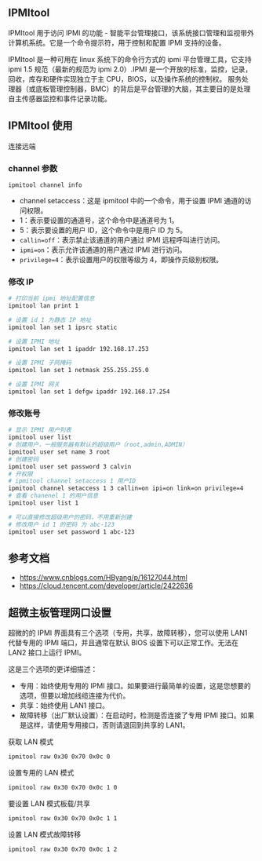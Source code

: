 ## IPMItool

IPMItool 用于访问 IPMI 的功能 - 智能平台管理接口，该系统接口管理和监视带外计算机系统。它是一个命令提示符，用于控制和配置 IPMI 支持的设备。

IPMItool 是一种可用在 linux 系统下的命令行方式的 ipmi 平台管理工具，它支持 ipmi 1.5 规范（最新的规范为 ipmi 2.0）.IPMI 是一个开放的标准，监控，记录，回收，库存和硬件实现独立于主 CPU，BIOS，以及操作系统的控制权。 服务处理器（或底板管理控制器，BMC）的背后是平台管理的大脑，其主要目的是处理自主传感器监控和事件记录功能。

## IPMItool 使用

连接远端

### channel 参数

```
ipmitool channel info
```

- channel setaccess：这是 ipmitool 中的一个命令，用于设置 IPMI 通道的访问权限。
- 1：表示要设置的通道号，这个命令中是通道号为 1。
- 5：表示要设置的用户 ID，这个命令中是用户 ID 为 5。
- `callin=off`：表示禁止该通道的用户通过 IPMI 远程呼叫进行访问。
- `ipmi=on`：表示允许该通道的用户通过 IPMI 进行访问。
- `privilege=4`：表示设置用户的权限等级为 4，即操作员级别权限。

### 修改 IP

```bash
# 打印当前 ipmi 地址配置信息
ipmitool lan print 1

# 设置 id 1 为静态 IP 地址
ipmitool lan set 1 ipsrc static

# 设置 IPMI 地址
ipmitool lan set 1 ipaddr 192.168.17.253

# 设置 IPMI 子网掩码
ipmitool lan set 1 netmask 255.255.255.0

# 设置 IPMI 网关
ipmitool lan set 1 defgw ipaddr 192.168.17.254
```

### 修改账号

```bash
# 显示 IPMI 用户列表
ipmitool user list
# 创建用户，一般服务器有默认的超级用户（root,admin,ADMIN）
ipmitool user set name 3 root
# 创建密码
ipmitool user set password 3 calvin
# 开权限
# ipmitool channel setaccess 1 用户ID
ipmitool channel setaccess 1 3 callin=on ipi=on link=on privilege=4
# 查看 chanenel 1 的用户信息
ipmitool user list 1

# 可以直接修改超级用户的密码，不用重新创建
# 修改用户 id 1 的密码 为 abc-123
ipmitool user set password 1 abc-123
```

## 参考文档

- <https://www.cnblogs.com/HByang/p/16127044.html>
- <https://cloud.tencent.com/developer/article/2422636>

## 超微主板管理网口设置

超微的的 IPMI 界面具有三个选项（专用，共享，故障转移），您可以使用 LAN1 代替专用的 IPMI 端口，并且通常在默认 BIOS 设置下可以正常工作。无法在 LAN2 接口上运行 IPMI。

这是三个选项的更详细描述：

- 专用：始终使用专用的 IPMI 接口。如果要进行最简单的设置，这是您想要的选项，但要以增加线缆连接为代价。
- 共享：始终使用 LAN1 接口。
- 故障转移（出厂默认设置）：在启动时，检测是否连接了专用 IPMI 接口。如果是这样，请使用专用接口，否则请退回到共享的 LAN1。

获取 LAN 模式

```bash
ipmitool raw 0x30 0x70 0x0c 0
```

设置专用的 LAN 模式

```bash
ipmitool raw 0x30 0x70 0x0c 1 0
```

要设置 LAN 模式板载/共享

```bash
ipmitool raw 0x30 0x70 0x0c 1 1
```

设置 LAN 模式故障转移

```
ipmitool raw 0x30 0x70 0x0c 1 2
```

